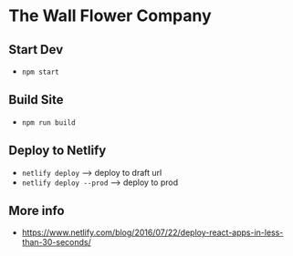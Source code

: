 # The Wall Flower Company

## Start Dev

- `npm start`

## Build Site

- `npm run build`

## Deploy to Netlify

- `netlify deploy` --> deploy to draft url
- `netlify deploy --prod` --> deploy to prod

## More info

- https://www.netlify.com/blog/2016/07/22/deploy-react-apps-in-less-than-30-seconds/
